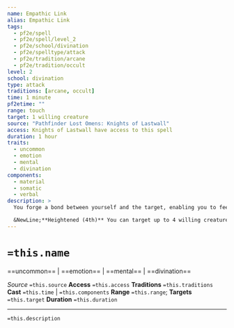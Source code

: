 ```yaml
---
name: Empathic Link
alias: Empathic Link
tags:
  - pf2e/spell
  - pf2e/spell/level_2
  - pf2e/school/divination
  - pf2e/spelltype/attack
  - pf2e/tradition/arcane
  - pf2e/tradition/occult
level: 2
school: divination
type: attack
traditions: [arcane, occult]
time: 1 minute
pf2etime: ""
range: touch
target: 1 willing creature
source: "Pathfinder Lost Omens: Knights of Lastwall"
access: Knights of Lastwall have access to this spell
duration: 1 hour
traits:
  - uncommon
  - emotion
  - mental
  - divination
components:
  - material
  - somatic
  - verbal
description: >
  You forge a bond between yourself and the target, enabling you to feel each other's emotions. You and the target can communicate empathetically, sharing emotions, at a distance of up to 1 mile.

  &NewLine;**Heightened (4th)** You can target up to 4 willing creatures, and the duration increases to 8 hours.
---
```

# `=this.name`
==uncommon== | ==emotion== | ==mental== | ==divination==

*Source* `=this.source`
**Access** `=this.access`
**Traditions** `=this.traditions`
**Cast** `=this.time` | `=this.components`
**Range** `=this.range`; **Targets** `=this.target`
**Duration** `=this.duration`

***
`=this.description`